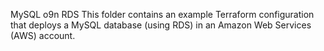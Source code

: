 MySQL o9n RDS
This folder contains an example Terraform configuration that deploys a MySQL database (using RDS) in an Amazon Web Services (AWS) account.